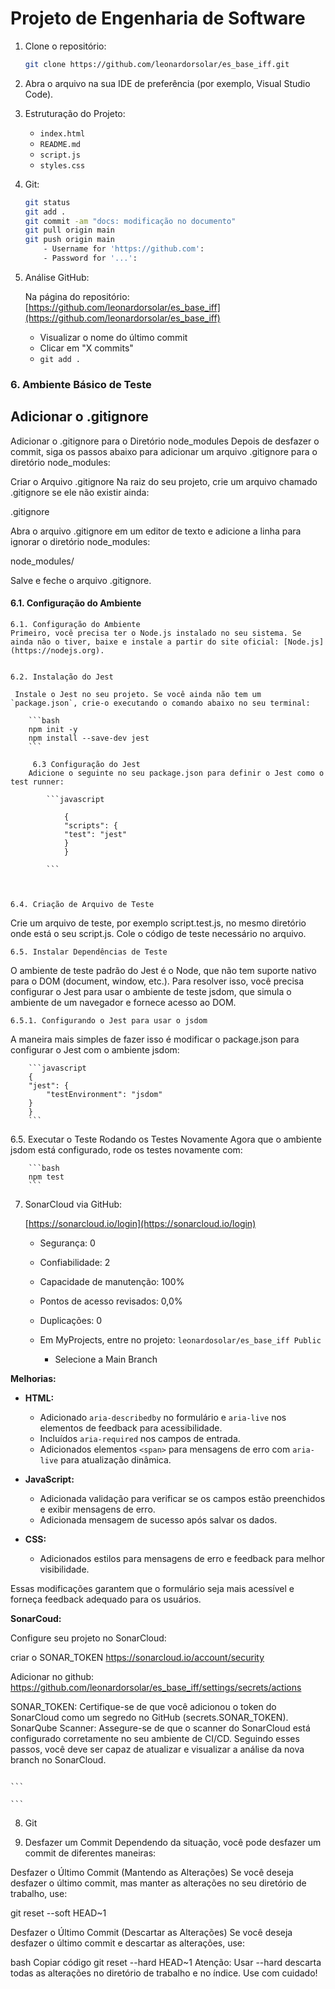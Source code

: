 # Projeto de Engenharia de Software

1. Clone o repositório:

    ```bash
    git clone https://github.com/leonardorsolar/es_base_iff.git
    ```

2. Abra o arquivo na sua IDE de preferência (por exemplo, Visual Studio Code).

3. Estruturação do Projeto:

    - `index.html`
    - `README.md`
    - `script.js`
    - `styles.css`

4. Git:

    ```bash
    git status
    git add .
    git commit -am "docs: modificação no documento"
    git pull origin main
    git push origin main
        - Username for 'https://github.com':
        - Password for '...':
    ```

5. Análise GitHub:

    Na página do repositório: [https://github.com/leonardorsolar/es_base_iff](https://github.com/leonardorsolar/es_base_iff)

    - Visualizar o nome do último commit
    - Clicar em "X commits"
    - `git add .`

### 6. Ambiente Básico de Teste

## Adicionar o .gitignore

Adicionar o .gitignore para o Diretório node_modules
Depois de desfazer o commit, siga os passos abaixo para adicionar um arquivo .gitignore para o diretório node_modules:

Criar o Arquivo .gitignore
Na raiz do seu projeto, crie um arquivo chamado .gitignore se ele não existir ainda:

.gitignore

Abra o arquivo .gitignore em um editor de texto e adicione a linha para ignorar o diretório node_modules:

node_modules/

Salve e feche o arquivo .gitignore.

#### 6.1. Configuração do Ambiente

    6.1. Configuração do Ambiente
    Primeiro, você precisa ter o Node.js instalado no seu sistema. Se ainda não o tiver, baixe e instale a partir do site oficial: [Node.js](https://nodejs.org).


    6.2. Instalação do Jest

     Instale o Jest no seu projeto. Se você ainda não tem um `package.json`, crie-o executando o comando abaixo no seu terminal:

        ```bash
        npm init -y
        npm install --save-dev jest
        ```

         6.3 Configuração do Jest
        Adicione o seguinte no seu package.json para definir o Jest como o test runner:

            ```javascript

                {
                "scripts": {
                "test": "jest"
                }
                }

            ```



    6.4. Criação de Arquivo de Teste

Crie um arquivo de teste, por exemplo script.test.js, no mesmo diretório onde está o seu script.js. Cole o código de teste necessário no arquivo.

    6.5. Instalar Dependências de Teste

O ambiente de teste padrão do Jest é o Node, que não tem suporte nativo para o DOM (document, window, etc.). Para resolver isso, você precisa configurar o Jest para usar o ambiente de teste jsdom, que simula o ambiente de um navegador e fornece acesso ao DOM.

    6.5.1. Configurando o Jest para usar o jsdom

A maneira mais simples de fazer isso é modificar o package.json para configurar o Jest com o ambiente jsdom:

        ```javascript
        {
        "jest": {
            "testEnvironment": "jsdom"
        }
        }
        ```

6.5. Executar o Teste
Rodando os Testes Novamente
Agora que o ambiente jsdom está configurado, rode os testes novamente com:

        ```bash
        npm test
        ```

7. SonarCloud via GitHub:

    [https://sonarcloud.io/login](https://sonarcloud.io/login)

    - Segurança: 0
    - Confiabilidade: 2
    - Capacidade de manutenção: 100%
    - Pontos de acesso revisados: 0,0%
    - Duplicações: 0

    - Em MyProjects, entre no projeto:
      `leonardosolar/es_base_iff Public`
        - Selecione a Main Branch

**Melhorias:**

-   **HTML:**

    -   Adicionado `aria-describedby` no formulário e `aria-live` nos elementos de feedback para acessibilidade.
    -   Incluídos `aria-required` nos campos de entrada.
    -   Adicionados elementos `<span>` para mensagens de erro com `aria-live` para atualização dinâmica.

-   **JavaScript:**

    -   Adicionada validação para verificar se os campos estão preenchidos e exibir mensagens de erro.
    -   Adicionada mensagem de sucesso após salvar os dados.

-   **CSS:**
    -   Adicionados estilos para mensagens de erro e feedback para melhor visibilidade.

Essas modificações garantem que o formulário seja mais acessível e forneça feedback adequado para os usuários.

**SonarCoud:**

Configure seu projeto no SonarCloud:

criar o SONAR_TOKEN
https://sonarcloud.io/account/security

Adicionar no github:
https://github.com/leonardorsolar/es_base_iff/settings/secrets/actions

SONAR_TOKEN: Certifique-se de que você adicionou o token do SonarCloud como um segredo no GitHub (secrets.SONAR_TOKEN).
SonarQube Scanner: Assegure-se de que o scanner do SonarCloud está configurado corretamente no seu ambiente de CI/CD.
Seguindo esses passos, você deve ser capaz de atualizar e visualizar a análise da nova branch no SonarCloud.

````

```

```
````

8. Git

1. Desfazer um Commit
   Dependendo da situação, você pode desfazer um commit de diferentes maneiras:

Desfazer o Último Commit (Mantendo as Alterações)
Se você deseja desfazer o último commit, mas manter as alterações no seu diretório de trabalho, use:

git reset --soft HEAD~1

Desfazer o Último Commit (Descartar as Alterações)
Se você deseja desfazer o último commit e descartar as alterações, use:

bash
Copiar código
git reset --hard HEAD~1
Atenção: Usar --hard descarta todas as alterações no diretório de trabalho e no índice. Use com cuidado!

